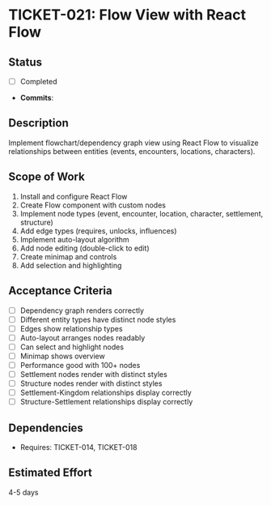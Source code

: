 # TICKET-021: Flow View with React Flow

## Status
- [ ] Completed
- **Commits**:

## Description
Implement flowchart/dependency graph view using React Flow to visualize relationships between entities (events, encounters, locations, characters).

## Scope of Work
1. Install and configure React Flow
2. Create Flow component with custom nodes
3. Implement node types (event, encounter, location, character, settlement, structure)
4. Add edge types (requires, unlocks, influences)
5. Implement auto-layout algorithm
6. Add node editing (double-click to edit)
7. Create minimap and controls
8. Add selection and highlighting

## Acceptance Criteria
- [ ] Dependency graph renders correctly
- [ ] Different entity types have distinct node styles
- [ ] Edges show relationship types
- [ ] Auto-layout arranges nodes readably
- [ ] Can select and highlight nodes
- [ ] Minimap shows overview
- [ ] Performance good with 100+ nodes
- [ ] Settlement nodes render with distinct styles
- [ ] Structure nodes render with distinct styles
- [ ] Settlement-Kingdom relationships display correctly
- [ ] Structure-Settlement relationships display correctly

## Dependencies
- Requires: TICKET-014, TICKET-018

## Estimated Effort
4-5 days
